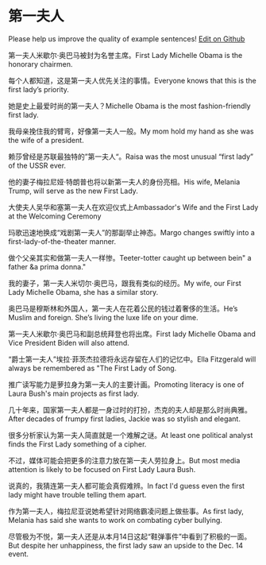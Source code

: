 # 第一夫人

Please help us improve the quality of example sentences! [Edit on Github](https://github.com/jiyushe/jiyu-example-sentence-source/blob/main/chinese/diyifuren.md)

<p><span class="chinese">第一夫人米歇尔·奥巴马被封为名誉主席。</span><span class="english">First Lady Michelle Obama is the honorary chairmen.</span></p>

<p><span class="chinese">每个人都知道，这是第一夫人优先关注的事情。</span><span class="english">Everyone knows that this is the first lady’s priority.</span></p>

<p><span class="chinese">她是史上最爱时尚的第一夫人？</span><span class="english">Michelle Obama is the most fashion-friendly first lady.</span></p>

<p><span class="chinese">我母亲挽住我的臂弯，好像第一夫人一般。</span><span class="english">My mom hold my hand as she was the wife of a president.</span></p>

<p><span class="chinese">赖莎曾经是苏联最独特的”第一夫人“。</span><span class="english">Raisa was the most unusual “first lady” of the USSR ever.</span></p>

<p><span class="chinese">他的妻子梅拉尼娅·特朗普也将以新第一夫人的身份亮相。</span><span class="english">His wife, Melania Trump, will serve as the new First Lady.</span></p>

<p><span class="chinese">大使夫人吴华和塞第一夫人在欢迎仪式上</span><span class="english">Ambassador's Wife and the First Lady at the Welcoming Ceremony</span></p>

<p><span class="chinese">玛歌迅速地换成“戏剧第一夫人”的那副举止神态。</span><span class="english">Margo changes swiftly into a first-lady-of-the-theater manner.</span></p>

<p><span class="chinese">做个父亲其实和做第一夫人一样惨。</span><span class="english">Teeter-totter caught up between bein" a father &a prima donna."</span></p>

<p><span class="chinese">我的妻子，第一夫人米切尔·奥巴马，跟我有类似的经历。</span><span class="english">My wife, our First Lady Michelle Obama, she has a similar story.</span></p>

<p><span class="chinese">奥巴马是穆斯林和外国人，第一夫人在花着公民的钱过着奢侈的生活。</span><span class="english">He’s Muslim and foreign. She’s living the luxe life on your dime.</span></p>

<p><span class="chinese">第一夫人米歇尔·奥巴马和副总统拜登也将出席。</span><span class="english">First lady Michelle Obama and Vice President Biden will also attend.</span></p>

<p><span class="chinese">“爵士第一夫人”埃拉·菲茨杰拉德将永远存留在人们的记忆中。</span><span class="english">Ella Fitzgerald will always be remembered as "The First Lady of Song.</span></p>

<p><span class="chinese">推广读写能力是萝拉身为第一夫人的主要计画。</span><span class="english">Promoting literacy is one of Laura Bush's main projects as first lady.</span></p>

<p><span class="chinese">几十年来，国家第一夫人都是一身过时的打扮，杰克的夫人却是那么时尚典雅。</span><span class="english">After decades of frumpy first ladies, Jackie was so stylish and elegant.</span></p>

<p><span class="chinese">很多分析家认为第一夫人简直就是一个难解之谜。</span><span class="english">At least one political analyst finds the First Lady something of a cipher.</span></p>

<p><span class="chinese">不过，媒体可能会把更多的注意力放在第一夫人劳拉身上。</span><span class="english">But most media attention is likely to be focused on First Lady Laura Bush.</span></p>

<p><span class="chinese">说真的，我猜连第一夫人都可能会真假难辨。</span><span class="english">In fact I'd guess even the first lady might have trouble telling them apart.</span></p>

<p><span class="chinese">作为第一夫人，梅拉尼亚说她希望针对网络霸凌问题上做些事。</span><span class="english">As first lady, Melania has said she wants to work on combating cyber bullying.</span></p>

<p><span class="chinese">尽管极为不悦，第一夫人还是从本月14日这起“鞋弹事件”中看到了积极的一面。</span><span class="english">But despite her unhappiness, the first lady saw an upside to the Dec. 14 event.</span></p>

